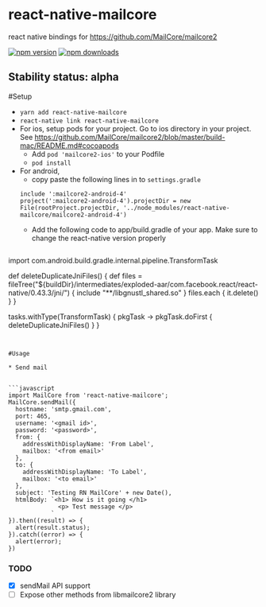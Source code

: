 # react-native-mailcore
react native bindings for https://github.com/MailCore/mailcore2

[![npm version](https://img.shields.io/npm/v/react-native-mailcore.svg?style=flat-square)](https://www.npmjs.com/package/agenthunt/react-native-mailcore) 
[![npm downloads](https://img.shields.io/npm/dm/react-native-mailcore.svg?style=flat-square)](https://www.npmjs.com/package/react-native-mailcore)

## Stability status: alpha

#Setup

* `yarn add react-native-mailcore`
* `react-native link react-native-mailcore`
* For ios, setup pods for your project. Go to ios directory in your project. See https://github.com/MailCore/mailcore2/blob/master/build-mac/README.md#cocoapods
  * Add `pod 'mailcore2-ios'` to your Podfile
  * `pod install`
* For android, 
  * copy paste the following lines in to `settings.gradle`
  ```
  include ':mailcore2-android-4'
  project(':mailcore2-android-4').projectDir = new File(rootProject.projectDir, '../node_modules/react-native-mailcore/mailcore2-android-4')
  ```
  * Add the following code to app/build.gradle of your app. Make sure to change the react-native version properly
  ```
import com.android.build.gradle.internal.pipeline.TransformTask

def deleteDuplicateJniFiles() {
    def files = fileTree("${buildDir}/intermediates/exploded-aar/com.facebook.react/react-native/0.43.3/jni/") {
        include "**/libgnustl_shared.so"
    }
    files.each { it.delete() }
}

tasks.withType(TransformTask) { pkgTask ->
    pkgTask.doFirst { deleteDuplicateJniFiles() }
}
```


#Usage

* Send mail


```javascript
import MailCore from 'react-native-mailcore';
MailCore.sendMail({
  hostname: 'smtp.gmail.com',
  port: 465,
  username: '<gmail id>',
  password: '<password>',
  from: {
    addressWithDisplayName: 'From Label',
    mailbox: '<from email>'
  },
  to: {
    addressWithDisplayName: 'To Label',
    mailbox: '<to email>'
  },
  subject: 'Testing RN MailCore' + new Date(),
  htmlBody: `<h1> How is it going </h1>
              <p> Test message </p>
            `
}).then((result) => {
  alert(result.status);
}).catch((error) => {
  alert(error);
})
```

### TODO

- [x] sendMail API support
- [ ] Expose other methods from libmailcore2 library  